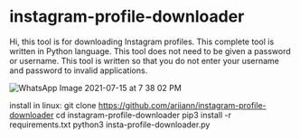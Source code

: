 # instagram-profile-downloader


Hi, this tool is for downloading Instagram profiles. This complete tool is written in Python language. This tool does not need to be given a password or username.
This tool is written so that you do not enter your username and password to invalid applications.


![WhatsApp Image 2021-07-15 at 7 38 02 PM](https://user-images.githubusercontent.com/87072183/125811588-2a3accce-b4a3-4034-b438-2702301dca0e.jpeg)



install in linux:
git clone https://github.com/ariiann/instagram-profile-downloader
cd instagram-profile-downloader 
pip3 install -r requirements.txt
python3 insta-profile-downloader.py


